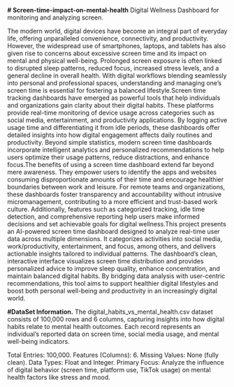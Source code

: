 **# Screen-time-impact-on-mental-health**
Digital Wellness Dashboard for monitoring and analyzing screen.

The modern world, digital devices have become an integral part of everyday life, offering unparalleled 
convenience, connectivity, and productivity. However, the widespread use of smartphones, laptops, and tablets has 
also given rise to concerns about excessive screen time and its impact on mental and physical well-being. Prolonged 
screen exposure is often linked to disrupted sleep patterns, reduced focus, increased stress levels, and a general 
decline in overall health. With digital workflows blending seamlessly into personal and professional spaces, 
understanding and managing one’s screen time is essential for fostering a balanced lifestyle.Screen time tracking 
dashboards have emerged as powerful tools that help individuals and organizations gain clarity about their digital 
habits. These platforms provide real-time monitoring of device usage across categories such as social media, 
entertainment, and productivity applications. By logging active usage time and differentiating it from idle periods, 
these dashboards offer detailed insights into how digital engagement affects daily routines and productivity. Beyond 
simple statistics, modern screen time dashboards incorporate intelligent analytics and personalized 
recommendations to help users optimize their usage patterns, reduce distractions, and enhance focus.The benefits 
of using a screen time dashboard extend far beyond mere awareness. They empower users to identify the apps and 
websites consuming disproportionate amounts of their time and encourage healthier boundaries between work and 
leisure. For remote teams and organizations, these dashboards foster transparency and accountability without 
intrusive micromanagement, contributing to a more efficient and trust-based work culture. Additionally, features 
such as categorized tracking, idle time detection, and comprehensive reporting help users make informed decisions 
and set achievable goals for digital wellness.This project presents an AI-powered screen time dashboard designed 
to analyze real-time user data across multiple dimensions. It categorizes activities into social media, 
work/productivity, entertainment, and focus, among others, and delivers actionable insights tailored to individual 
patterns. The dashboard’s clean, interactive interface visualizes screen time distribution and provides personalized 
advice to improve sleep quality, enhance concentration, and maintain balanced digital habits. By bridging data 
analysis with user-centric recommendations, this tool aims to support healthier digital lifestyles and boost both 
personal well-being and productivity in an increasingly digital world.

**#DataSet Information.**
The digital_habits_vs_mental_health.csv dataset consists of 100,000 rows and 6 columns, capturing insights into how digital habits relate to mental health outcomes. 
Each record represents an individual’s reported data on screen time, social media usage, and mental well-being indicators.

Total Entries: 100,000.
Features (Columns): 6.
Missing Values: None (fully clean).
Data Types: Float and Integer.
Primary Focus: Analyze the influence of digital behavior (screen time, platform use, TikTok usage) on mental health factors like stress and mood.
